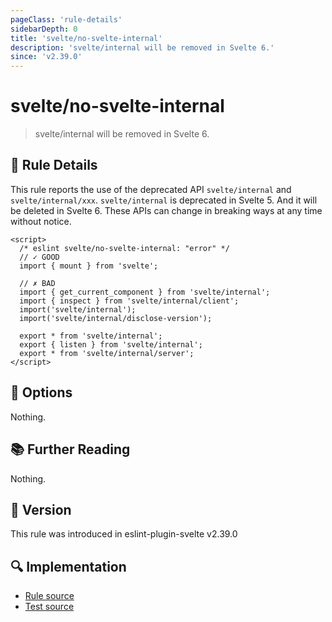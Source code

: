 ```yaml
---
pageClass: 'rule-details'
sidebarDepth: 0
title: 'svelte/no-svelte-internal'
description: 'svelte/internal will be removed in Svelte 6.'
since: 'v2.39.0'
---
```


# svelte/no-svelte-internal

> svelte/internal will be removed in Svelte 6.

## :book: Rule Details

This rule reports the use of the deprecated API `svelte/internal` and `svelte/internal/xxx`. `svelte/internal` is deprecated in Svelte 5. And it will be deleted in Svelte 6. These APIs can change in breaking ways at any time without notice.

<ESLintCodeBlock>

<!--eslint-skip-->

```svelte
<script>
  /* eslint svelte/no-svelte-internal: "error" */
  // ✓ GOOD
  import { mount } from 'svelte';

  // ✗ BAD
  import { get_current_component } from 'svelte/internal';
  import { inspect } from 'svelte/internal/client';
  import('svelte/internal');
  import('svelte/internal/disclose-version');

  export * from 'svelte/internal';
  export { listen } from 'svelte/internal';
  export * from 'svelte/internal/server';
</script>
```

</ESLintCodeBlock>

## :wrench: Options

Nothing.

## :books: Further Reading

<!--TODO: update here when relevant statements are added in Svelte 5 documentation -->

Nothing.

## :rocket: Version

This rule was introduced in eslint-plugin-svelte v2.39.0

## :mag: Implementation

- [Rule source](https://github.com/sveltejs/eslint-plugin-svelte/blob/main/packages/eslint-plugin-svelte/src/rules/no-svelte-internal.ts)
- [Test source](https://github.com/sveltejs/eslint-plugin-svelte/blob/main/packages/eslint-plugin-svelte/tests/src/rules/no-svelte-internal.ts)
